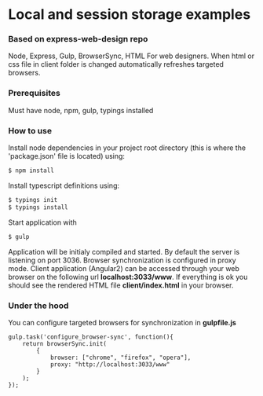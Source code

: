 # Local and session storage examples


### Based on express-web-design repo
Node, Express, Gulp, BrowserSync, HTML
For web designers. When html or css file in client folder is changed automatically refreshes targeted browsers.

### Prerequisites
Must have node, npm, gulp, typings installed

### How to use
Install node dependencies in your project root directory (this is where the 'package.json' file is located) using:
```sh
$ npm install
``` 
Install typescript definitions using:
```sh
$ typings init
$ typings install
```

Start application with 
```sh
$ gulp
```

Application will be initialy compiled and started. By default the server is listening on port 3036. Browser synchronization is configured in proxy mode. Client application (Angular2) can be accessed through your web browser on the following url **localhost:3033/www**. If everything is ok you should see the rendered HTML file **client/index.html** in your browser.

### Under the hood

You can configure targeted browsers for synchronization in **gulpfile.js**
```
gulp.task('configure_browser-sync', function(){
    return browserSync.init(
        {
            browser: ["chrome", "firefox", "opera"],
            proxy: "http://localhost:3033/www"                       
        }
    );
});
```